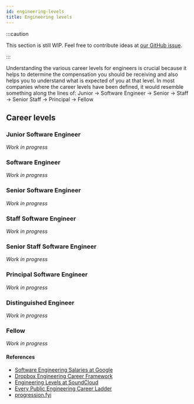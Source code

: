 ```yaml
---
id: engineering-levels
title: Engineering levels
---
```


:::caution

This section is still WIP. Feel free to contribute ideas at [our GitHub issue](https://github.com/buffyhridoy/aipapersummary//issues/222).

:::

Understanding the various career levels for engineers is crucial because it helps to determine the compensation you should be receiving and also helps you to understand what is expected of you at that level. In most companies where the career levels have been defined, it would resemble something along the lines of: Junior → Software Engineer → Senior → Staff → Senior Staff → Principal → Fellow

## Career levels

### Junior Software Engineer

_Work in progress_

### Software Engineer

_Work in progress_

### Senior Software Engineer

_Work in progress_

### Staff Software Engineer

_Work in progress_

### Senior Staff Software Engineer

_Work in progress_

### Principal Software Engineer

_Work in progress_

### Distinguished Engineer

_Work in progress_

### Fellow

_Work in progress_

#### References

- [Software Engineering Salaries at Google](https://careerkarma.com/blog/software-engineering-salary-google/)
- [Dropbox Engineering Career Framework](https://dropbox.github.io/dbx-career-framework/overview.html)
- [Engineering Levels at SoundCloud](https://developers.soundcloud.com/blog/engineering-levels)
- [Every Public Engineering Career Ladder](https://www.swyx.io/career-ladders)
- [progression.fyi](https://progression.fyi/)
